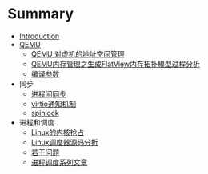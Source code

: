 # Summary

* [Introduction](README.md)
* [QEMU](qemu.md)
  * [QEMU 对虚机的地址空间管理](QEMU/qemu-address-space-manage.md)
  * [QEMU内存管理之生成FlatView内存拓扑模型过程分析](QEMU/qemu-flatview-render.md)
  * [编译参数](QEMU/x86-compile-conf.md)
* 同步
  * [进程间同步](sync/process-sync.md)
  * [virtio通知机制](sync/virtio-notify.md)
  * [spinlock](sync/spinlock.md)
* 进程和调度
  * [Linux的内核抢占](process-and-sched/kernel-preempt.md)
  * [Linux调度器源码分析](process-and-sched/sched-source.md)
  * [若干问题](process-and-sched/some-problem.md)
  * [进程调度系列文章](process-and-sched/sched-series.md)

